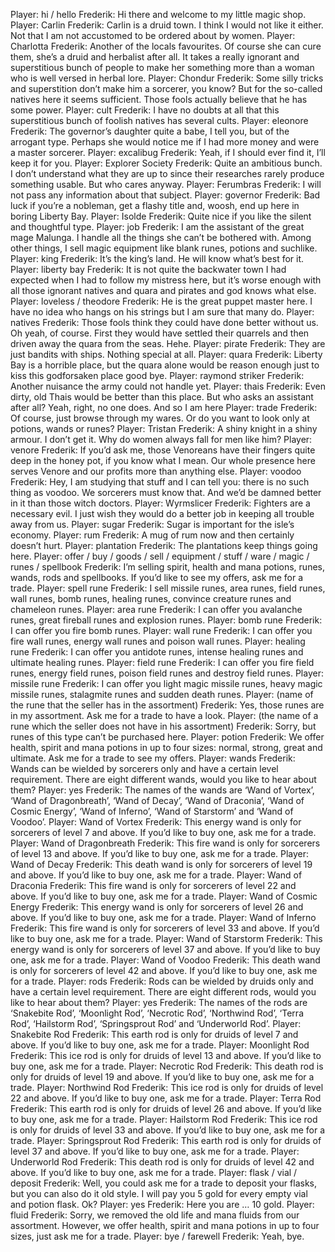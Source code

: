 Player: hi / hello
Frederik: Hi there and welcome to my little magic shop.
Player: Carlin
Frederik: Carlin is a druid town. I think I would not like it either. Not that I am not accustomed to be ordered about by women.
Player: Charlotta
Frederik: Another of the locals favourites. Of course she can cure them, she’s a druid and herbalist after all. It takes a really ignorant and superstitious bunch of people to make her something more than a woman who is well versed in herbal lore.
Player: Chondur
Frederik: Some silly tricks and superstition don’t make him a sorcerer, you know? But for the so-called natives here it seems sufficient. Those fools actually believe that he has some power.
Player: cult
Frederik: I have no doubts at all that this superstitious bunch of foolish natives has several cults.
Player: eleonore
Frederik: The governor’s daughter <whistles> quite a babe, I tell you, but of the arrogant type. Perhaps she would notice me if I had more money and were a master sorcerer.
Player: excalibug
Frederik: Yeah, if I should ever find it, I’ll keep it for you.
Player: Explorer Society
Frederik: Quite an ambitious bunch. I don’t understand what they are up to since their researches rarely produce something usable. But who cares anyway.
Player: Ferumbras
Frederik: I will not pass any information about that subject.
Player: governor
Frederik: Bad luck if you’re a nobleman, get a flashy title and, woosh, end up here in boring Liberty Bay.
Player: Isolde
Frederik: Quite nice if you like the silent and thoughtful type.
Player: job
Frederik: I am the assistant of the great mage Malunga. I handle all the things she can’t be bothered with. Among other things, I sell magic equipment like blank runes, potions and suchlike.
Player: king
Frederik: It’s the king’s land. <shrugs> He will know what’s best for it. 
Player: liberty bay
Frederik: It is not quite the backwater town I had expected when I had to follow my mistress here, but it’s worse enough with all those ignorant natives and quara and pirates and god knows what else.
Player: loveless / theodore
Frederik: He is the great puppet master here. I have no idea who hangs on his strings but I am sure that many do.
Player: natives
Frederik: Those fools think they could have done better without us. Oh yeah, of course. First they would have settled their quarrels and then driven away the quara from the seas. Hehe.
Player: pirate
Frederik: They are just bandits with ships. Nothing special at all.
Player: quara
Frederik: Liberty Bay is a horrible place, but the quara alone would be reason enough just to kiss this godforsaken place good bye.
Player: raymond striker
Frederik: Another nuisance the army could not handle yet.
Player: thais
Frederik: Even dirty, old Thais would be better than this place. But who asks an assistant after all? Yeah, right, no one does. And so I am here
Player: trade
Frederik: Of course, just browse through my wares. Or do you want to look only at potions, wands or runes?
Player: Tristan
Frederik: A shiny knight in a shiny armour. I don’t get it. Why do women always fall for men like him?
Player: venore
Frederik: If you’d ask me, those Venoreans have their fingers quite deep in the honey pot, if you know what I mean. Our whole presence here serves Venore and our profits more than anything else.
Player: voodoo
Frederik: Hey, I am studying that stuff and I can tell you: there is no such thing as voodoo. We sorcerers must know that. And we’d be damned better in it than those witch doctors.
Player: Wyrmslicer
Frederik: Fighters are a necessary evil. I just wish they would do a better job in keeping all trouble away from us.
Player: sugar
Frederik: Sugar is important for the isle’s economy.
Player: rum
Frederik: A mug of rum now and then certainly doesn’t hurt.
Player: plantation
Frederik: The plantations keep things going here.
Player: offer / buy / goods / sell / equipment / stuff / ware / magic / runes / spellbook
Frederik: I’m selling spirit, health and mana potions, runes, wands, rods and spellbooks. If you’d like to see my offers, ask me for a trade.
Player: spell rune
Frederik: I sell missile runes, area runes, field runes, wall runes, bomb runes, healing runes, convince creature runes and chameleon runes.
Player: area rune
Frederik: I can offer you avalanche runes, great fireball runes and explosion runes.
Player: bomb rune
Frederik: I can offer you fire bomb runes.
Player: wall rune
Frederik: I can offer you fire wall runes, energy wall runes and poison wall runes.
Player: healing rune
Frederik: I can offer you antidote runes, intense healing runes and ultimate healing runes.
Player: field rune
Frederik: I can offer you fire field runes, energy field runes, poison field runes and destroy field runes.
Player: missile rune
Frederik: I can offer you light magic missile runes, heavy magic missile runes, stalagmite runes and sudden death runes.
Player: (name of the rune that the seller has in the assortment)
Frederik: Yes, those runes are in my assortment. Ask me for a trade to have a look.
Player: (the name of a rune which the seller does not have in his assortment)
Frederik: Sorry, but runes of this type can’t be purchased here.
Player: potion
Frederik: We offer health, spirit and mana potions in up to four sizes: normal, strong, great and ultimate. Ask me for a trade to see my offers.
Player: wands
Frederik: Wands can be wielded by sorcerers only and have a certain level requirement. There are eight different wands, would you like to hear about them?
Player: yes
Frederik: The names of the wands are ‘Wand of Vortex’, ‘Wand of Dragonbreath’, ‘Wand of Decay’, ‘Wand of Draconia’, ‘Wand of Cosmic Energy’, ‘Wand of Inferno’, ‘Wand of Starstorm’ and ‘Wand of Voodoo’.
Player: Wand of Vortex
Frederik: This energy wand is only for sorcerers of level 7 and above. If you’d like to buy one, ask me for a trade.
Player: Wand of Dragonbreath
Frederik: This fire wand is only for sorcerers of level 13 and above. If you’d like to buy one, ask me for a trade.
Player: Wand of Decay
Frederik: This death wand is only for sorcerers of level 19 and above. If you’d like to buy one, ask me for a trade.
Player: Wand of Draconia
Frederik: This fire wand is only for sorcerers of level 22 and above. If you’d like to buy one, ask me for a trade.
Player: Wand of Cosmic Energy
Frederik: This energy wand is only for sorcerers of level 26 and above. If you’d like to buy one, ask me for a trade.
Player: Wand of Inferno
Frederik: This fire wand is only for sorcerers of level 33 and above. If you’d like to buy one, ask me for a trade.
Player: Wand of Starstorm
Frederik: This energy wand is only for sorcerers of level 37 and above. If you’d like to buy one, ask me for a trade.
Player: Wand of Voodoo
Frederik: This death wand is only for sorcerers of level 42 and above. If you’d like to buy one, ask me for a trade.
Player: rods
Frederik: Rods can be wielded by druids only and have a certain level requirement. There are eight different rods, would you like to hear about them?
Player: yes
Frederik: The names of the rods are ‘Snakebite Rod’, ‘Moonlight Rod’, ‘Necrotic Rod’, ‘Northwind Rod’, ‘Terra Rod’, ‘Hailstorm Rod’, ‘Springsprout Rod’ and ‘Underworld Rod’.
Player: Snakebite Rod
Frederik: This earth rod is only for druids of level 7 and above. If you’d like to buy one, ask me for a trade.
Player: Moonlight Rod
Frederik: This ice rod is only for druids of level 13 and above. If you’d like to buy one, ask me for a trade.
Player: Necrotic Rod
Frederik: This death rod is only for druids of level 19 and above. If you’d like to buy one, ask me for a trade.
Player: Northwind Rod
Frederik: This ice rod is only for druids of level 22 and above. If you’d like to buy one, ask me for a trade.
Player: Terra Rod
Frederik: This earth rod is only for druids of level 26 and above. If you’d like to buy one, ask me for a trade.
Player: Hailstorm Rod
Frederik: This ice rod is only for druids of level 33 and above. If you’d like to buy one, ask me for a trade.
Player: Springsprout Rod
Frederik: This earth rod is only for druids of level 37 and above. If you’d like to buy one, ask me for a trade.
Player: Underworld Rod
Frederik: This death rod is only for druids of level 42 and above. If you’d like to buy one, ask me for a trade.
Player: flask / vial / deposit
Frederik: Well, you could ask me for a trade to deposit your flasks, but you can also do it old style. I will pay you 5 gold for every empty vial and potion flask. Ok?
Player: yes
Frederik: Here you are … 10 gold.
Player: fluid
Frederik: Sorry, we removed the old life and mana fluids from our assortment. However, we offer health, spirit and mana potions in up to four sizes, just ask me for a trade.
Player: bye / farewell
Frederik: Yeah, bye.